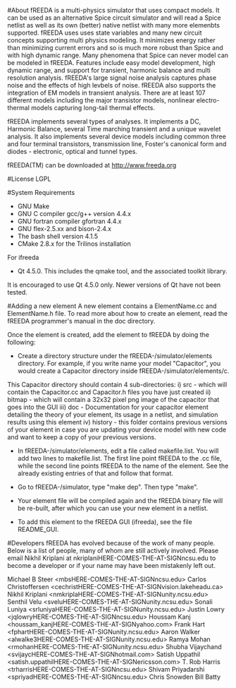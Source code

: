 #About
fREEDA is a multi-physics simulator that uses compact models. It can be 
used as an alternative Spice circuit simulator and will read a Spice
netlist as well as its own (better) native netlist with many more
elemenbts supported. fREEDA uses uses state variables and many new
circuit concepts supporting multi physics modeling. It minimizes energy
rather than minimizing current errors and so is much more robust than
Spice and with high dynamic range. Many phenomena that Spice can never
model can be modeled in fREEDA. Features include easy model development,
high dynamic range, and support for transient, harmonic balance and multi
resolution analysis. fREEDA's large signal noise analysis captures phase
noise and the effects of high levbels of noise. fREEDA also supports the
integration of EM models in transient analysis. There are at least 107
different models including the major transistor models, nonlinear
electro-thermal models capturing long-tail thermal effects.

fREEDA implements several types of analyses. It implements a DC,
Harmonic Balance, several Time marching transient and a unique wavelet
analysis. It also implements several device models including common three
and four terminal transistors, transmission line, Foster's canonical form
and diodes - electronic, optical and tunnel types.

fREEDA(TM) can be downloaded at http://www.freeda.org

#License
LGPL

#System Requirements
- GNU Make
- GNU C compiler gcc/g++ version 4.4.x 
- GNU fortran compiler gfortran 4.4.x
- GNU flex-2.5.xx and bison-2.4.x
- The bash shell version 4.1.5
- CMake 2.8.x for the Trilinos installation

For ifreeda

- Qt 4.5.0. This includes the qmake tool, and the associated toolkit library.

It is encouraged to use Qt 4.5.0 only. Newer versions of Qt have not been
tested.

#Adding a new element
A new element contains a ElementName.cc and ElementName.h file. To read more
about how to create an element, read the fREEDA programmer's manual in the
doc directory.

Once the element is created, add the element to fREEDA by doing the following:
- Create a directory structure under the fREEDA-<version-number>/simulator/elements
directory. For example, if you write name your model "Capacitor", you would create a
Capacitor directory inside fREEDA-<version-number>/simulator/elements/c.

This Capacitor directory should contain 4 sub-directories:
i) src - which will contain the Capacitor.cc and Capacitor.h files you have just created
ii) bitmap - which will contain a 32x32 pixel png image of the capacitor that goes into the GUI
iii) doc - Documentation for your capacitor element detailing the theory of your element, its usage in a netlist, and simulation results using this element
iv) history - this folder contains previous versions of your element in case you are updating your device model with new code and want to keep a copy of your previous versions.

- In fREEDA-<version-number>/simulator/elements, edit a file called makefile.list.
  You will add two lines to makefile.list. The first line point fREEDA to the .cc file,
  while the second line points fREEDA to the name of the element. See the already existing
  entries of that and follow that format.
 
- Go to fREEDA-<version-number>/simulator, type "make dep". Then type "make". 

- Your element file will be compiled again and the fREEDA binary file  will be re-built,
  after which you can use your new element in a netlist.

- To add this element to the fREEDA GUI (ifreeda), see the file README_GUI.

#Developers
fREEDA has evolved because of the work of many people. Below is a list of
people, many of whom are still actively involved. Please email Nikhil Kriplani
at nkriplaniHERE-COMES-THE-AT-SIGNncsu.edu to become a developer or if your
name may have been mistakenly left out.

Michael B Steer <mbsHERE-COMES-THE-AT-SIGNncsu.edu>
Carlos Christoffersen <cechristHERE-COMES-THE-AT-SIGNvision.lakeheadu.ca>
Nikhil Kriplani <nmkriplaHERE-COMES-THE-AT-SIGNunity.ncsu.edu>
Senthil Velu <sveluHERE-COMES-THE-AT-SIGNunity.ncsu.edu>
Sonali Luniya <srluniyaHERE-COMES-THE-AT-SIGNunity.ncsu.edu>
Justin Lowry <jqlowryHERE-COMES-THE-AT-SIGNncsu.edu>
Houssam Kanj <houssam_kanjHERE-COMES-THE-AT-SIGNyahoo.com>
Frank Hart <fphartHERE-COMES-THE-AT-SIGNunity.ncsu.edu>
Aaron Walker <alwalke3HERE-COMES-THE-AT-SIGNunity.ncsu.edu>
Ramya Mohan <rmohanHERE-COMES-THE-AT-SIGNunity.ncsu.edu>
Shubha Vijaychand <svijaycHERE-COMES-THE-AT-SIGNhotmail.com>
Satish Uppathil <satish.uppathilHERE-COMES-THE-AT-SIGNericsson.com>
T. Rob Harris <trharrisHERE-COMES-THE-AT-SIGNncsu.edu>
Shivam Priyadarshi <spriyadHERE-COMES-THE-AT-SIGNncsu.edu>
Chris Snowden
Bill Batty
